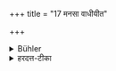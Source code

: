 +++
title = "17 मनसा वाधीयीत"

+++

<details><summary>Bühler</summary>

17. Or he may mentally repeat (the sacred texts).
</details>

<details><summary>हरदत्त-टीका</summary>

## सूत्रम्
मनसा वाऽधीयीत ॥ १७ ॥  
### टिप्पनी
अयमप्यूर्ध्वमर्धरात्रादुत्थायाऽध्यापयतोऽनध्यायप्राप्तावेवोच्यते। म नसा प्राप्तं प्रदेशमधीयीत स्वयं चिन्तयेत् । उपाश्रित्य वा स्वप्यात् ॥१७॥
</details>
